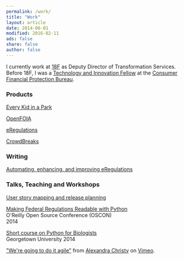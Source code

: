 ```yaml
---
permalink: /work/
title: "Work"
layout: article
date: 2014-06-01
modified: 2016-02-11
ads: false
share: false
author: false
---
```



I currently work at [18F](https://18f.gsa.gov) as Deputy Director of
Transformation Services. Before 18F, I was a [Technology and Innovation
Fellow](http://www.consumerfinance.gov/jobs/technology-innovation-fellows/) at
the [Consumer Financial Protection Bureau](http://www.consumerfinance.gov/).

### Products


[Every Kid in a Park](https://everykidinapark.gov)  

[OpenFOIA](https://open.foia.gov)

[eRegulations](http://consumerfinance.gov/eregulations)  

[CrowdBreaks](http://www.crowdbreaks.com)

### Writing

[Automating, enhancing, and improving eRegulations](https://cfpb.github.io/articles/automating-enhancing-improving-eregulations/)  

### Talks, Teaching and Workshops

[User story mapping and release planning](https://pages.18f.gov/digitalaccelerator/assets/workshop-day-three.pdf)

[Making Federal Regulations Readable with Python](http://bit.ly/1tWgbw5)  
O'Reilly Open Source Conference (OSCON)  
2014

[Short course on Python for Biologists](https://github.com/khandelwal/hoya-python/wiki)  
Georgetown University
2014

["We're going to do it agile"](https://vimeo.com/135823643)</a> from <a href="https://vimeo.com/user39728232">Alexandra Christy</a> on <a href="https://vimeo.com">Vimeo</a>.</p>
